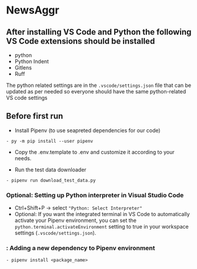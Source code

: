 # NewsAggr

## After installing VS Code and Python the following VS Code extensions should be installed

-   python
-   Python Indent
-   Gitlens
-   Ruff

The python related settings are in the `.vscode/settings.json` file that can be updated as per needed so everyone should have the same python-related VS code settings


## Before first run
- Install Pipenv (to use seapreted dependencies for our code)

```
- py -m pip install --user pipenv
```


- Copy the .env.template to .env and customize it according to your needs.

- Run the test data downloader

```
- pipenv run download_test_data.py
```

### Optional: Setting up Python interpreter in Visual Studio Code

- Ctrl+Shift+P -> select `"Python: Select Interpreter"`
- Optional: If you want the integrated terminal in VS Code to automatically activate your Pipenv environment, you can set the `python.terminal.activateEnvironment` setting to true in your workspace settings (`.vscode/settings.json`).

### : Adding a new dependency to Pipenv environment

```
- pipenv install <package_name>
```
